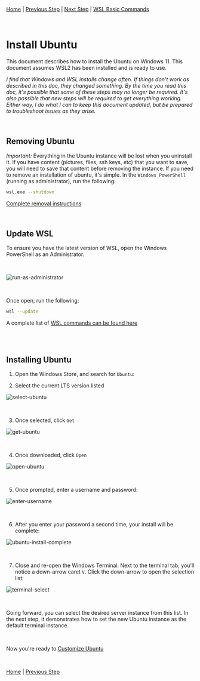 [Home](README.md) | [Previous Step](configure-windows-terminal.md) | [Next Step](customize-ubuntu.md) |  [WSL Basic Commands](https://learn.microsoft.com/en-us/windows/wsl/basic-commands)

<br/>

# Install Ubuntu

This document describes how to install the Ubuntu on Windows 11. This document assumes WSL2 has been installed and is ready to use.

*I find that Windows and WSL installs change often. If things don't work as described in this doc, they changed something. By the time you read this doc, it's possible that some of these steps may no longer be required. It's also possible that new steps will be required to get everything working. Either way, I do what I can to keep this document updated, but be prepared to troubleshoot issues as they arise.*

<br/>

## Removing Ubuntu

*Important:* Everything in the Ubuntu instance will be lost when you uninstall it. If you have content (pictures, files, ssh keys, etc) that you want to save, you will need to save that content before removing the instance. If you need to remove an installation of ubuntu, it's simple. In the `Windows PowerShell` (running as administrator), run the following:

```bash
wsl.exe --shutdown
```

[Complete removal instructions](https://github.com/scott-knight/linux-on-windows-11/blob/main/unregister-and-uninstall.md)

<br/>

## Update WSL

To ensure you have the latest version of WSL, open the Windows PowerShell as an Administrator.

<br/>

![run-as-administrator](https://user-images.githubusercontent.com/516548/192077877-6748108f-fdd2-4c83-b0ba-3ac31224c9bf.png)

<br/>

Once open, run the following:

```sh
wsl --update
```

A complete list of [WSL commands can be found here](https://learn.microsoft.com/en-us/windows/wsl/basic-commands)

<br/><br/>

## Installing Ubuntu

1. Open the Windows Store, and search for `Ubuntu`:

2. Select the current LTS version listed



![select-ubuntu](https://github.com/user-attachments/assets/ad860e13-522f-4d9a-ab2b-4a22663f4bf2)

<br>

3. Once selected, click `Get`

![get-ubuntu](https://github.com/user-attachments/assets/7e6fe860-77de-4ea0-b6d6-b829c263b99a)

<br>

4. Once downloaded, click `Open`

![open-ubuntu](https://github.com/user-attachments/assets/0c4d0224-2839-4cf2-aadf-c4b6e02822c5)

<br>

5. Once prompted, enter a username and password:

![enter-username](https://github.com/user-attachments/assets/672969f4-2f8c-484d-b605-d8dab02f6061)

<br>

6. After you enter your password a second time, your install will be complete:

![ubuntu-install-complete](https://github.com/user-attachments/assets/95769a12-ec11-4f3b-bdd9-4cad99e466c8)

<br>

7. Close and re-open the Windows Terminal. Next to the terminal tab, you'll notice a down-arrow caret `V`. Click the down-arrow to open the selection list:

![terminal-select](https://github.com/user-attachments/assets/7e4ceb50-4706-4b51-ba04-e3a78e38747f)

<br>

Going forward, you can select the desired server instance from this list. In the next step, it demonstrates how to set the new Ubuntu instance as the default terminal instance. 

<br>

Now you're ready to [Customize Ubuntu](customize-ubuntu.md)

<br/>

[Home](README.md) | [Previous Step](configure-windows-terminal.md)
